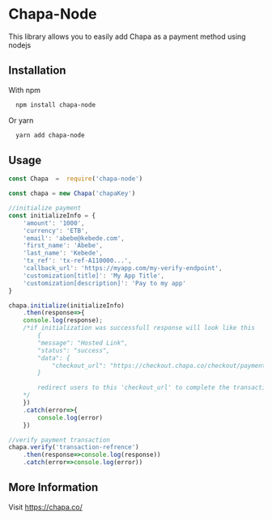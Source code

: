 
# Chapa-Node

This library allows you to easily add Chapa as a payment method using nodejs 



## Installation

With npm

```bash
  npm install chapa-node
```
Or yarn

```bash
  yarn add chapa-node
```
    
## Usage

```javascript
const Chapa  =  require('chapa-node')

const chapa = new Chapa('chapaKey')

//initialize payment
const initializeInfo = {
    'amount': '1000',
    'currency': 'ETB',
    'email': 'abebe@kebede.com',
    'first_name': 'Abebe',
    'last_name': 'Kebede',
    'tx_ref': 'tx-ref-A110000...',
    'callback_url': 'https://myapp.com/my-verify-endpoint',
    'customization[title]': 'My App Title',
    'customization[description]': 'Pay to my app'
}

chapa.initialize(initializeInfo)
    .then(response=>{
    console.log(response);
    /*if initialization was successfull response will look like this
        {
        "message": "Hosted Link",
        "status": "success",
        "data": {
            "checkout_url": "https://checkout.chapa.co/checkout/payment/27291184910"
        }

        redirect users to this 'checkout_url' to complete the transaction
    */
    })
    .catch(error=>{
        console.log(error)
    })

//verify payment transaction
chapa.verify('transaction-refrence')
    .then(response=>console.log(response))
    .catch(error=>console.log(error))

```

## More Information
Visit https://chapa.co/
